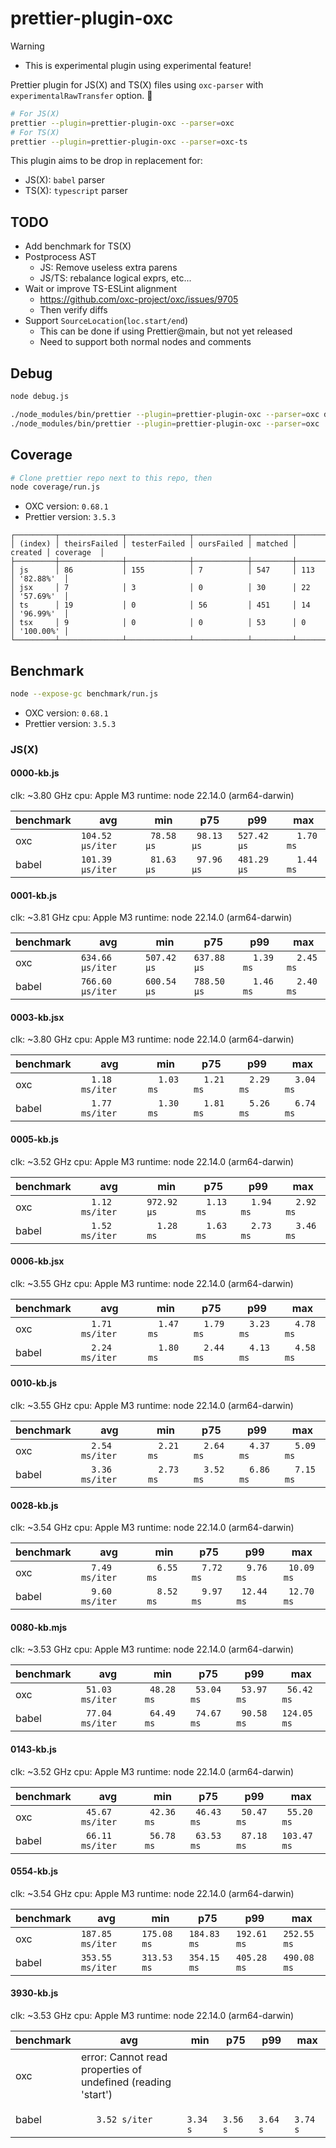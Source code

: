 # prettier-plugin-oxc

> [!WARNING]
> - This is experimental plugin using experimental feature!

Prettier plugin for JS(X) and TS(X) files using `oxc-parser` with `experimentalRawTransfer` option. 🚀

```sh
# For JS(X)
prettier --plugin=prettier-plugin-oxc --parser=oxc
# For TS(X)
prettier --plugin=prettier-plugin-oxc --parser=oxc-ts
```

This plugin aims to be drop in replacement for:

- JS(X): `babel` parser
- TS(X): `typescript` parser

## TODO

- Add benchmark for TS(X)
- Postprocess AST
  - JS: Remove useless extra parens
  - JS/TS: rebalance logical exprs, etc...
- Wait or improve TS-ESLint alignment
  - https://github.com/oxc-project/oxc/issues/9705
  - Then verify diffs
- Support `SourceLocation`(`loc.start/end`)
  - This can be done if using Prettier@main, but not yet released
  - Need to support both normal nodes and comments

## Debug

```sh
node debug.js

./node_modules/bin/prettier --plugin=prettier-plugin-oxc --parser=oxc debug.js
./node_modules/bin/prettier --plugin=prettier-plugin-oxc --parser=oxc ./benchmark/fixtures/0028-kb.js
```

## Coverage

```sh
# Clone prettier repo next to this repo, then
node coverage/run.js
```

- OXC version: `0.68.1`
- Prettier version: `3.5.3`

```
┌─────────┬──────────────┬──────────────┬────────────┬─────────┬─────────┬───────────┐
│ (index) │ theirsFailed │ testerFailed │ oursFailed │ matched │ created │ coverage  │
├─────────┼──────────────┼──────────────┼────────────┼─────────┼─────────┼───────────┤
│ js      │ 86           │ 155          │ 7          │ 547     │ 113     │ '82.88%'  │
│ jsx     │ 7            │ 3            │ 0          │ 30      │ 22      │ '57.69%'  │
│ ts      │ 19           │ 0            │ 56         │ 451     │ 14      │ '96.99%'  │
│ tsx     │ 9            │ 0            │ 0          │ 53      │ 0       │ '100.00%' │
└─────────┴──────────────┴──────────────┴────────────┴─────────┴─────────┴───────────┘
```

## Benchmark

```sh
node --expose-gc benchmark/run.js
```

- OXC version: `0.68.1`
- Prettier version: `3.5.3`

### JS(X)
#### 0000-kb.js
clk: ~3.80 GHz
cpu: Apple M3
runtime: node 22.14.0 (arm64-darwin)

| benchmark |              avg |         min |         p75 |         p99 |         max |
| ----- | ---------------- | ----------- | ----------- | ----------- | ----------- |
| oxc   | `104.52 µs/iter` | ` 78.58 µs` | ` 98.13 µs` | `527.42 µs` | `  1.70 ms` |
| babel | `101.39 µs/iter` | ` 81.63 µs` | ` 97.96 µs` | `481.29 µs` | `  1.44 ms` |

#### 0001-kb.js
clk: ~3.81 GHz
cpu: Apple M3
runtime: node 22.14.0 (arm64-darwin)

| benchmark |              avg |         min |         p75 |         p99 |         max |
| ----- | ---------------- | ----------- | ----------- | ----------- | ----------- |
| oxc   | `634.66 µs/iter` | `507.42 µs` | `637.88 µs` | `  1.39 ms` | `  2.45 ms` |
| babel | `766.60 µs/iter` | `600.54 µs` | `788.50 µs` | `  1.46 ms` | `  2.40 ms` |

#### 0003-kb.jsx
clk: ~3.80 GHz
cpu: Apple M3
runtime: node 22.14.0 (arm64-darwin)

| benchmark |              avg |         min |         p75 |         p99 |         max |
| ----- | ---------------- | ----------- | ----------- | ----------- | ----------- |
| oxc   | `  1.18 ms/iter` | `  1.03 ms` | `  1.21 ms` | `  2.29 ms` | `  3.04 ms` |
| babel | `  1.77 ms/iter` | `  1.30 ms` | `  1.81 ms` | `  5.26 ms` | `  6.74 ms` |

#### 0005-kb.js
clk: ~3.52 GHz
cpu: Apple M3
runtime: node 22.14.0 (arm64-darwin)

| benchmark |              avg |         min |         p75 |         p99 |         max |
| ----- | ---------------- | ----------- | ----------- | ----------- | ----------- |
| oxc   | `  1.12 ms/iter` | `972.92 µs` | `  1.13 ms` | `  1.94 ms` | `  2.92 ms` |
| babel | `  1.52 ms/iter` | `  1.28 ms` | `  1.63 ms` | `  2.73 ms` | `  3.46 ms` |

#### 0006-kb.jsx
clk: ~3.55 GHz
cpu: Apple M3
runtime: node 22.14.0 (arm64-darwin)

| benchmark |              avg |         min |         p75 |         p99 |         max |
| ----- | ---------------- | ----------- | ----------- | ----------- | ----------- |
| oxc   | `  1.71 ms/iter` | `  1.47 ms` | `  1.79 ms` | `  3.23 ms` | `  4.78 ms` |
| babel | `  2.24 ms/iter` | `  1.80 ms` | `  2.44 ms` | `  4.13 ms` | `  4.58 ms` |

#### 0010-kb.js
clk: ~3.55 GHz
cpu: Apple M3
runtime: node 22.14.0 (arm64-darwin)

| benchmark |              avg |         min |         p75 |         p99 |         max |
| ----- | ---------------- | ----------- | ----------- | ----------- | ----------- |
| oxc   | `  2.54 ms/iter` | `  2.21 ms` | `  2.64 ms` | `  4.37 ms` | `  5.09 ms` |
| babel | `  3.36 ms/iter` | `  2.73 ms` | `  3.52 ms` | `  6.86 ms` | `  7.15 ms` |

#### 0028-kb.js
clk: ~3.54 GHz
cpu: Apple M3
runtime: node 22.14.0 (arm64-darwin)

| benchmark |              avg |         min |         p75 |         p99 |         max |
| ----- | ---------------- | ----------- | ----------- | ----------- | ----------- |
| oxc   | `  7.49 ms/iter` | `  6.55 ms` | `  7.72 ms` | `  9.76 ms` | ` 10.09 ms` |
| babel | `  9.60 ms/iter` | `  8.52 ms` | `  9.97 ms` | ` 12.44 ms` | ` 12.70 ms` |

#### 0080-kb.mjs
clk: ~3.53 GHz
cpu: Apple M3
runtime: node 22.14.0 (arm64-darwin)

| benchmark |              avg |         min |         p75 |         p99 |         max |
| ----- | ---------------- | ----------- | ----------- | ----------- | ----------- |
| oxc   | ` 51.03 ms/iter` | ` 48.28 ms` | ` 53.04 ms` | ` 53.97 ms` | ` 56.42 ms` |
| babel | ` 77.04 ms/iter` | ` 64.49 ms` | ` 74.67 ms` | ` 90.58 ms` | `124.05 ms` |

#### 0143-kb.js
clk: ~3.52 GHz
cpu: Apple M3
runtime: node 22.14.0 (arm64-darwin)

| benchmark |              avg |         min |         p75 |         p99 |         max |
| ----- | ---------------- | ----------- | ----------- | ----------- | ----------- |
| oxc   | ` 45.67 ms/iter` | ` 42.36 ms` | ` 46.43 ms` | ` 50.47 ms` | ` 55.20 ms` |
| babel | ` 66.11 ms/iter` | ` 56.78 ms` | ` 63.53 ms` | ` 87.18 ms` | `103.47 ms` |

#### 0554-kb.js
clk: ~3.54 GHz
cpu: Apple M3
runtime: node 22.14.0 (arm64-darwin)

| benchmark |              avg |         min |         p75 |         p99 |         max |
| ----- | ---------------- | ----------- | ----------- | ----------- | ----------- |
| oxc   | `187.85 ms/iter` | `175.08 ms` | `184.83 ms` | `192.61 ms` | `252.55 ms` |
| babel | `353.55 ms/iter` | `313.53 ms` | `354.15 ms` | `405.28 ms` | `490.08 ms` |

#### 3930-kb.js
clk: ~3.53 GHz
cpu: Apple M3
runtime: node 22.14.0 (arm64-darwin)

| benchmark |              avg |         min |         p75 |         p99 |         max |
| ----- | ---------------- | ----------- | ----------- | ----------- | ----------- |
| oxc   | error: Cannot read properties of undefined (reading 'start') |
| babel | `   3.52 s/iter` | `   3.34 s` | `   3.56 s` | `   3.64 s` | `   3.74 s` |

